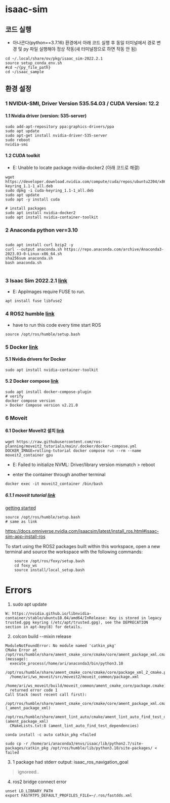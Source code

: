 # isaac-sim

## 코드 실행

- 아나콘다(python==3.7.16) 환경에서 아래 코드 실행 후 동일 터미널에서 경로 변경 및 py 파일 실행해야 정상 작동(새 터미널창으로 하면 작동 안 됨)
```
cd ~/.local/share/ov/pkg/isaac_sim-2022.2.1
source setup_conda_env.sh
#cd ~/{py_file_path}
cd ~/isaac_sample
```


## 환경 설정

### 1 NVIDIA-SMI, Driver Version 535.54.03 / CUDA Version: 12.2
#### 1.1 Nvidia driver (version: 535-server)
```
sudo add-apt-repository ppa:graphics-drivers/ppa
sudo apt update  
sudo apt-get install nvidia-driver-535-server  
sudo reboot  
nvidia-smi  
```
#### 1.2 CUDA toolkit
- E: Unable to locate package nvidia-docker2 (아래 코드로 해결)
```
wget https://developer.download.nvidia.com/compute/cuda/repos/ubuntu2204/x86_64/cuda-keyring_1.1-1_all.deb
sudo dpkg -i cuda-keyring_1.1-1_all.deb
sudo apt update
sudo apt -y install cuda

# install packages
sudo apt install nvidia-docker2
sudo apt install nvidia-container-toolkit
```

### 2 Anaconda python ver=3.10
<pre>
<code>
sudo apt install curl bzip2 -y  
curl --output anaconda.sh https://repo.anaconda.com/archive/Anaconda3-2023.03-0-Linux-x86_64.sh  
sha256sum anaconda.sh  
bash anaconda.sh  
</code>
</pre>

### 3 Isaac Sim 2022.2.1 [link](https://www.nvidia.com/en-us/omniverse/download/#ov-download)
- E: AppImages require FUSE to run.
```
apt install fuse libfuse2
```

### 4 ROS2 humble [link](https://docs.ros.org/en/humble/Installation/Ubuntu-Install-Debians.html)
- have to run this code every time start ROS
```
source /opt/ros/humble/setup.bash
```

### 5 Docker [link](https://docs.docker.com/engine/install/ubuntu)
#### 5.1 Nvidia drivers for Docker
```
sudo apt install nvidia-container-toolkit
```
#### 5.2 Docker compose [link](https://docs.docker.com/compose/install/linux/#install-using-the-repository)
```
sudo apt install docker-compose-plugin
# verify
docker compose version
> Docker Compose version v2.21.0
```

### 6 Moveit
#### 6.1 Docker MoveIt2 설치 [link](https://moveit.picknik.ai/main/doc/how_to_guides/how_to_setup_docker_containers_in_ubuntu.html)
```
wget https://raw.githubusercontent.com/ros-planning/moveit2_tutorials/main/.docker/docker-compose.yml
DOCKER_IMAGE=rolling-tutorial docker compose run --rm --name moveit2_container gpu
```
- E: Failed to initialize NVML: Driver/library version mismatch > reboot


- enter the container through another terminal
```
docker exec -it moveit2_container /bin/bash
```

##### 6.1.1 moveit tutorial [link](https://github.com/ros-planning/moveit2_tutorials)

[getting started](https://moveit.picknik.ai/main/doc/tutorials/getting_started/getting_started.html)
```
source /opt/ros/humble/setup.bash
# same as link
```

https://docs.omniverse.nvidia.com/isaacsim/latest/install_ros.html#isaac-sim-app-install-ros

To start using the ROS2 packages built within this workspace, open a new terminal and source the workspace with the following commands:
```
    source /opt/ros/foxy/setup.bash
    cd foxy_ws
    source install/local_setup.bash
```




# Errors
1. sudo apt update
```
W: https://nvidia.github.io/libnvidia-container/stable/ubuntu18.04/amd64/InRelease: Key is stored in legacy trusted.gpg keyring (/etc/apt/trusted.gpg), see the DEPRECATION section in apt-key(8) for details.
```

2. colcon build --mixin release
```
ModuleNotFoundError: No module named 'catkin_pkg'
CMake Error at /opt/ros/humble/share/ament_cmake_core/cmake/core/ament_package_xml.cmake:95 (message):
  execute_process(/home/ari/anaconda3/bin/python3.10
  /opt/ros/humble/share/ament_cmake_core/cmake/core/package_xml_2_cmake.py
  /home/ari/ws_moveit/src/moveit2/moveit_common/package.xml
  /home/ari/ws_moveit/build/moveit_common/ament_cmake_core/package.cmake)
  returned error code 1
Call Stack (most recent call first):
  /opt/ros/humble/share/ament_cmake_core/cmake/core/ament_package_xml.cmake:49 (_ament_package_xml)
  /opt/ros/humble/share/ament_lint_auto/cmake/ament_lint_auto_find_test_dependencies.cmake:31 (ament_package_xml)
  CMakeLists.txt:8 (ament_lint_auto_find_test_dependencies)
```
```
conda install -c auto catkin_pkg <failed
```
```
sudo cp -r /home/ari/anaconda3/envs/isaac/lib/python2.7/site-packages/catkin_pkg /opt/ros/humble/lib/python3.10/site-packages/ < failed
```

3. 1 package had stderr output: isaac_ros_navigation_goal  
> ignoreed..


4. ros2 bridge connect error
```
unset LD_LIBRARY_PATH
export FASTRTPS_DEFAULT_PROFILES_FILE=~/.ros/fastdds.xml
```



